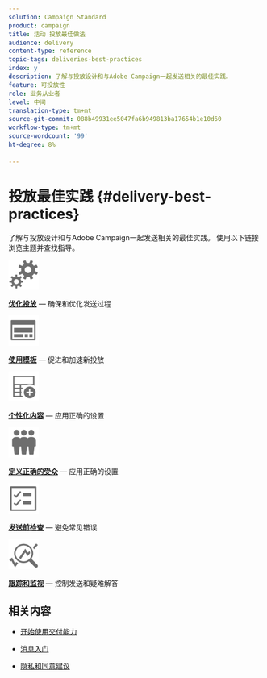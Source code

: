 ```yaml
---
solution: Campaign Standard
product: campaign
title: 活动 投放最佳做法
audience: delivery
content-type: reference
topic-tags: deliveries-best-practices
index: y
description: 了解与投放设计和与Adobe Campaign一起发送相关的最佳实践。
feature: 可投放性
role: 业务从业者
level: 中间
translation-type: tm+mt
source-git-commit: 088b49931ee5047fa6b949813ba17654b1e10d60
workflow-type: tm+mt
source-wordcount: '99'
ht-degree: 8%

---
```



# 投放最佳实践 {#delivery-best-practices}

了解与投放设计和与Adobe Campaign一起发送相关的最佳实践。 使用以下链接浏览主题并查找指导。

<img src="assets/do-not-localize/optimize.svg"  width="60px">

**[优化投放](optimize-delivery.md)**  — 确保和优化发送过程

<img src="assets/do-not-localize/design.svg"  width="60px">

**[使用模板](use-templates.md)**  — 促进和加速新投放

<img src="assets/do-not-localize/custom.svg"  width="60px">

**[个性化内容](optimize-delivery.md)**  — 应用正确的设置

<img src="assets/do-not-localize/profiles.svg"  width="60px">

**[定义正确的受众](define-the-right-audience.md)**  — 应用正确的设置

<img src="assets/do-not-localize/start.svg"  width="60px">

**[发送前检查](check-before-sending.md)**  — 避免常见错误

<img src="assets/do-not-localize/troubleshoot.svg"  width="60px">

**[跟踪和监视](track-and-monitor.md)**  — 控制发送和疑难解答

## 相关内容

* [开始使用交付能力](../../sending/using/about-deliverability.md)

* [消息入门](../../channels/using/get-started-communication-channels.md)

* [隐私和同意建议](../../start/using/privacy.md)
